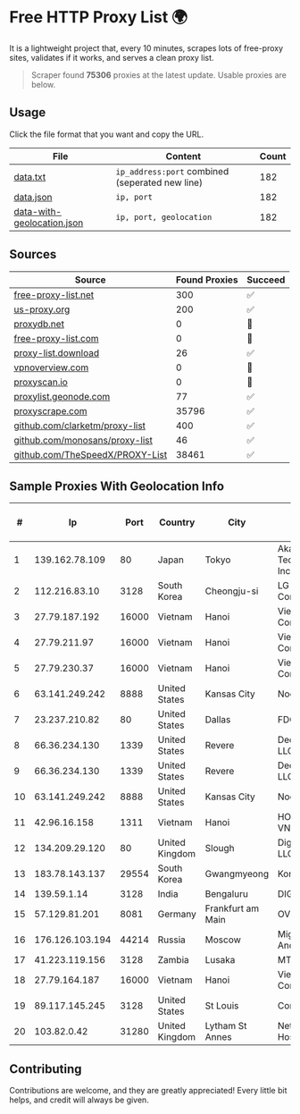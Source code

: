 
# Free HTTP Proxy List 🌍

It is a lightweight project that, every 10 minutes, scrapes lots of free-proxy sites, validates if it works, and serves a clean proxy list.


> Scraper found **75306** proxies at the latest update. Usable proxies are below.

## Usage

Click the file format that you want and copy the URL.


|File|Content|Count|
|----|-------|-----|
|[data.txt](https://raw.githubusercontent.com/themiralay/Proxy-List-World/master/data.txt)|`ip_address:port` combined (seperated new line)|182|
|[data.json](https://raw.githubusercontent.com/themiralay/Proxy-List-World/master/data.json)|`ip, port`|182|
|[data-with-geolocation.json](https://raw.githubusercontent.com/themiralay/Proxy-List-World/master/data-with-geolocation.json)|`ip, port, geolocation`|182|

## Sources

|Source|Found Proxies|Succeed|
|------|-------------|-------|
|[free-proxy-list.net](https://free-proxy-list.net)|300|✅|
|[us-proxy.org](https://www.us-proxy.org)|200|✅|
|[proxydb.net](http://proxydb.net)|0|🚫|
|[free-proxy-list.com](https://free-proxy-list.com/?page=&port=&type%5B%5D=http&type%5B%5D=https&up_time=0&search=Search)|0|🚫|
|[proxy-list.download](https://www.proxy-list.download/HTTP)|26|✅|
|[vpnoverview.com](https://vpnoverview.com/privacy/anonymous-browsing/free-proxy-servers)|0|🚫|
|[proxyscan.io](https://www.proxyscan.io)|0|🚫|
|[proxylist.geonode.com](https://proxylist.geonode.com/api/proxy-list?limit=300&page=1&sort_by=lastChecked&sort_type=desc&protocols=http,https)|77|✅|
|[proxyscrape.com](https://api.proxyscrape.com/v2/?request=displayproxies&protocol=http&timeout=10000&country=all&ssl=all&anonymity=all)|35796|✅|
|[github.com/clarketm/proxy-list](https://raw.githubusercontent.com/clarketm/proxy-list/master/proxy-list-raw.txt)|400|✅|
|[github.com/monosans/proxy-list](https://raw.githubusercontent.com/monosans/proxy-list/main/proxies/http.txt)|46|✅|
|[github.com/TheSpeedX/PROXY-List](https://raw.githubusercontent.com/TheSpeedX/PROXY-List/master/http.txt)|38461|✅|


## Sample Proxies With Geolocation Info

|#|Ip|Port|Country|City|Internet Service Provider|
|-|--|----|-------|----|-------------------------|
|1|139.162.78.109|80|Japan|Tokyo|Akamai Technologies, Inc.|
|2|112.216.83.10|3128|South Korea|Cheongju-si|LG DACOM Corporation|
|3|27.79.187.192|16000|Vietnam|Hanoi|Viettel Corporation|
|4|27.79.211.97|16000|Vietnam|Hanoi|Viettel Corporation|
|5|27.79.230.37|16000|Vietnam|Hanoi|Viettel Corporation|
|6|63.141.249.242|8888|United States|Kansas City|Nocix, LLC|
|7|23.237.210.82|80|United States|Dallas|FDCservers.net|
|8|66.36.234.130|1339|United States|Revere|DediOutlet, LLC|
|9|66.36.234.130|1339|United States|Revere|DediOutlet, LLC|
|10|63.141.249.242|8888|United States|Kansas City|Nocix, LLC|
|11|42.96.16.158|1311|Vietnam|Hanoi|HOALAC-VNNIC|
|12|134.209.29.120|80|United Kingdom|Slough|DigitalOcean, LLC|
|13|183.78.143.137|29554|South Korea|Gwangmyeong|Korea Telecom|
|14|139.59.1.14|3128|India|Bengaluru|DIGITALOCEAN|
|15|57.129.81.201|8081|Germany|Frankfurt am Main|OVH SAS|
|16|176.126.103.194|44214|Russia|Moscow|Miglovets Egor Andreevich|
|17|41.223.119.156|3128|Zambia|Lusaka|MTN Zambia|
|18|27.79.164.187|16000|Vietnam|Hanoi|Viettel Corporation|
|19|89.117.145.245|3128|United States|St Louis|Contabo Inc.|
|20|103.82.0.42|31280|United Kingdom|Lytham St Annes|Netwise Hosting Ltd|



## Contributing

Contributions are welcome, and they are greatly appreciated! Every
little bit helps, and credit will always be given.

